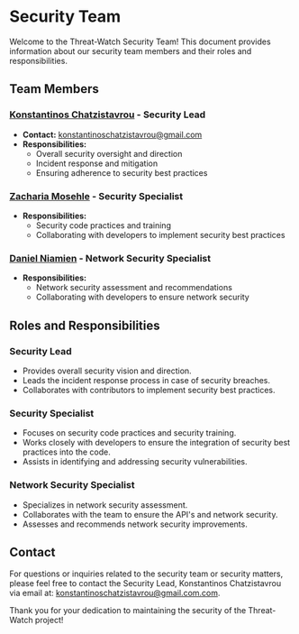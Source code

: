 # Security Team

Welcome to the Threat-Watch Security Team! This document provides information about our security team members and their roles and responsibilities.

## Team Members

### [Konstantinos Chatzistavrou](https://github.com/kochas23) - Security Lead
- **Contact:** konstantinoschatzistavrou@gmail.com
- **Responsibilities:**
  - Overall security oversight and direction
  - Incident response and mitigation
  - Ensuring adherence to security best practices

### [Zacharia Mosehle](link_to_profile) - Security Specialist
- **Responsibilities:**
  - Security code practices and training
  - Collaborating with developers to implement security best practices

### [Daniel Niamien](link_to_profile) - Network Security Specialist
- **Responsibilities:**
  - Network security assessment and recommendations
  - Collaborating with developers to ensure network security

## Roles and Responsibilities

### Security Lead

- Provides overall security vision and direction.
- Leads the incident response process in case of security breaches.
- Collaborates with contributors to implement security best practices.

### Security Specialist

- Focuses on security code practices and security training.
- Works closely with developers to ensure the integration of security best practices into the code.
- Assists in identifying and addressing security vulnerabilities.

### Network Security Specialist

- Specializes in network security assessment.
- Collaborates with the team to ensure the API's and network security.
- Assesses and recommends network security improvements.

## Contact

For questions or inquiries related to the security team or security matters, please feel free to contact the Security Lead, Konstantinos Chatzistavrou via email at: konstantinoschatzistavrou@gmail.com.com.

Thank you for your dedication to maintaining the security of the Threat-Watch project!

